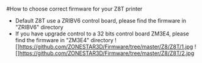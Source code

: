 #How to choose correct firmware for your Z8T printer
- Default Z8T use a ZRIBV6 control board, please find the firmware in "ZRIBV6" directory
- If you have upgrade control to a 32 bits control board ZM3E4, please find the firmware in "ZM3E4" directory
![]https://github.com/ZONESTAR3D/Firmware/tree/master/Z8/Z8T/1.jpg
![]https://github.com/ZONESTAR3D/Firmware/tree/master/Z8/Z8T/2.jpg

